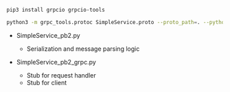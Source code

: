 ```bash
pip3 install grpcio grpcio-tools
```

```bash
python3 -m grpc_tools.protoc SimpleService.proto --proto_path=. --python_out=. --grpc_python_out=.
```

- SimpleService_pb2.py 
  - Serialization and message parsing logic

- SimpleService_pb2_grpc.py
  - Stub for request handler
  - Stub for client
